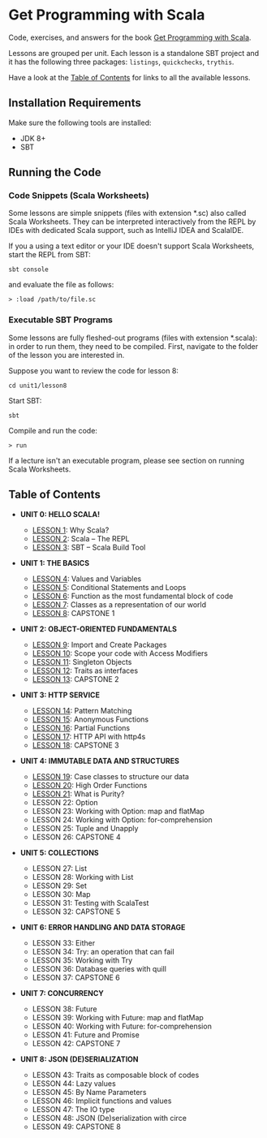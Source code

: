 # Get Programming with Scala
Code, exercises, and answers for the book [Get Programming with Scala](https://www.manning.com/books/get-programming-with-scala?a_aid=daniela&a_bid=7cd2421c).

Lessons are grouped per unit. Each lesson is a standalone SBT project and
it has the following three packages: `listings`, `quickchecks`, `trythis`.

Have a look at the [Table of Contents](#table-of-contents) for links to all the available lessons.

## Installation Requirements
Make sure the following tools are installed:
 - JDK 8+
 - SBT

## Running the Code

### Code Snippets (Scala Worksheets)
Some lessons are simple snippets (files with extension \*.sc) also called Scala Worksheets.
They can be interpreted interactively from the REPL by IDEs with dedicated Scala support,
such as IntelliJ IDEA and ScalaIDE.

If you a using a text editor or your IDE doesn't support Scala Worksheets,
start the REPL from SBT:
```
sbt console
```

and evaluate the file as follows:
```
> :load /path/to/file.sc
```

### Executable SBT Programs
Some lessons are fully fleshed-out programs (files with extension \*.scala):
in order to run them, they need to be compiled.
First, navigate to the folder of the lesson you are interested in.

Suppose you want to review the code for lesson 8:
```
cd unit1/lesson8
```

Start SBT:
```
sbt
```

Compile and run the code:
```
> run
```

If a lecture isn't an executable program, please see section on running Scala Worksheets.

## Table of Contents
- **UNIT 0: HELLO SCALA!**
    - [LESSON 1](unit0/lesson1): Why Scala?
    - [LESSON 2](unit0/lesson2): Scala – The REPL
    - [LESSON 3](unit0/lesson3): SBT – Scala Build Tool

- **UNIT 1:  THE BASICS**
    - [LESSON 4](unit1/lesson4): Values and Variables
    - [LESSON 5](unit1/lesson5): Conditional Statements and Loops
    - [LESSON 6](unit1/lesson6): Function as the most fundamental block of code
    - [LESSON 7](unit1/lesson7): Classes as a representation of our world
    - [LESSON 8](unit1/lesson8): CAPSTONE 1

- **UNIT 2: OBJECT-ORIENTED FUNDAMENTALS**
    - [LESSON 9](unit2/lesson9): Import and Create Packages
    - [LESSON 10](unit2/lesson10): Scope your code with Access Modifiers
    - [LESSON 11](unit2/lesson11): Singleton Objects
    - [LESSON 12](unit2/lesson12): Traits as interfaces
    - [LESSON 13](unit2/lesson13): CAPSTONE 2

- **UNIT 3: HTTP SERVICE**
    - [LESSON 14](unit3/lesson14): Pattern Matching
    - [LESSON 15](unit3/lesson15): Anonymous Functions
    - [LESSON 16](unit3/lesson16): Partial Functions
    - [LESSON 17](unit3/lesson17): HTTP API with http4s
    - [LESSON 18](unit3/lesson18): CAPSTONE 3

- **UNIT 4: IMMUTABLE DATA AND STRUCTURES**
    - [LESSON 19](unit4/lesson19): Case classes to structure our data			
    - [LESSON 20](unit4/lesson20): High Order Functions
    - [LESSON 21](unit4/lesson21): What is Purity?								
    - LESSON 22: Option							
    - LESSON 23: Working with Option: map and flatMap
    - LESSON 24: Working with Option: for-comprehension
    - LESSON 25: Tuple and Unapply
    - LESSON 26: CAPSTONE 4						

- **UNIT 5: COLLECTIONS**
    - LESSON 27: List							
    - LESSON 28: Working with List							
    - LESSON 29: Set		
    - LESSON 30: Map		
    - LESSON 31: Testing with ScalaTest	
    - LESSON 32: CAPSTONE 5			

- **UNIT 6: ERROR HANDLING AND DATA STORAGE**
    - LESSON 33: Either
    - LESSON 34: Try: an operation that can fail
    - LESSON 35: Working with Try
    - LESSON 36: Database queries with quill
    - LESSON 37: CAPSTONE 6

- **UNIT 7: CONCURRENCY**
    - LESSON 38: Future					
    - LESSON 39: Working with Future: map and flatMap				
    - LESSON 40: Working with Future: for-comprehension				
    - LESSON 41: Future and Promise
    - LESSON 42: CAPSTONE 7

- **UNIT 8: JSON (DE)SERIALIZATION**
    - LESSON 43: Traits as composable block of codes	     										
    - LESSON 44: Lazy values
    - LESSON 45: By Name Parameters
    - LESSON 46: Implicit functions and values				
    - LESSON 47: The IO type						
    - LESSON 48: JSON (De)serialization with circe				
    - LESSON 49: CAPSTONE 8
